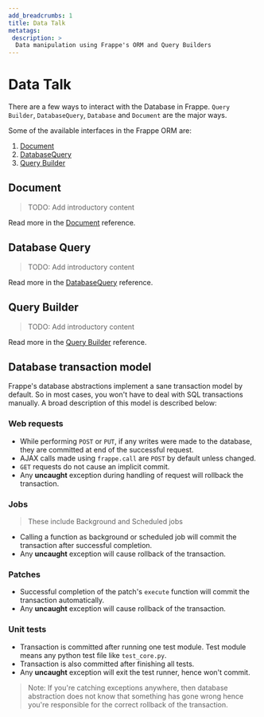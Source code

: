 ```yaml
---
add_breadcrumbs: 1
title: Data Talk
metatags:
 description: >
  Data manipulation using Frappe's ORM and Query Builders
---
```


# Data Talk

There are a few ways to interact with the Database in Frappe. `Query Builder`, `DatabaseQuery`, `Database` and `Document` are the major ways.

Some of the available interfaces in the Frappe ORM are:

  1. [Document](#document)
  1. [DatabaseQuery](#database-query)
  1. [Query Builder](#query-builder)

## Document

> TODO: Add introductory content

Read more in the [Document](/docs/user/en/api/document) reference.

## Database Query

> TODO: Add introductory content

Read more in the [DatabaseQuery](/docs/user/en/api/database-query) reference.

## Query Builder

> TODO: Add introductory content

Read more in the [Query Builder](/docs/user/en/api/query-builder) reference.

## Database transaction model

Frappe's database abstractions implement a sane transaction model by default. So in most cases, you won't have to deal with SQL transactions manually. A broad description of this model is described below:

### Web requests

- While performing `POST` or `PUT`, if any writes were made to the database, they are committed at end of the successful request.
- AJAX calls made using `frappe.call` are `POST` by default unless changed.
- `GET` requests do not cause an implicit commit.
- Any **uncaught** exception during handling of request will rollback the transaction.

### Jobs

> These include Background and Scheduled jobs

- Calling a function as background or scheduled job will commit the transaction after successful completion.
- Any **uncaught** exception will cause rollback of the transaction.

### Patches

- Successful completion of the patch's `execute` function will commit the transaction automatically.
- Any **uncaught** exception will cause rollback of the transaction.

### Unit tests

- Transaction is committed after running one test module. Test module means any python test file like `test_core.py`.
- Transaction is also committed after finishing all tests.
- Any **uncaught** exception will exit the test runner, hence won't commit.

> Note: If you're catching exceptions anywhere, then database abstraction does not know that something has gone wrong hence you're responsible for the correct rollback of the transaction.
